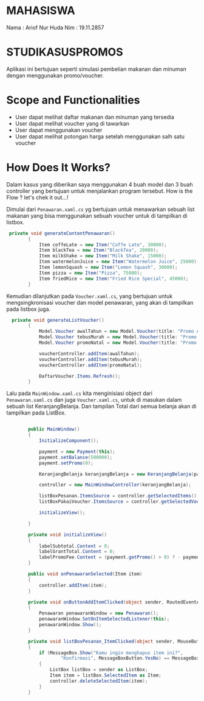 # MAHASISWA
Nama  : Ariof Nur Huda
Nim   : 19.11.2857

# STUDIKASUSPROMOS 
Aplikasi ini bertujuan seperti simulasi pembelian makanan dan minuman dengan menggunakan promo/voucher.

# Scope and Functionalities
- User dapat melihat daftar makanan dan minuman yang tersedia
- User dapat melihat voucher yang di tawarkan
- User dapat menggunakan voucher
- User dapat melihat potongan harga setelah menggunakan salh satu voucher

# How Does It Works?
Dalam kasus yang diberikan saya menggunakan 4 buah model dan 3 buah controller yang bertujuan untuk 
menjalankan program tersebut.
How is the Flow ? let's chek it out...!

Dimulai dari `Penawaran.xaml.cs` yg bertujuan untuk menawarkan sebuah list makanan yang bisa menggunakan sebuah voucher
untuk di tampilkan di listbox.
```c#
 private void generateContentPenawaran()
        {
            Item coffeLate = new Item("Coffe Late", 30000);
            Item blackTea = new Item("BlackTea", 20000);
            Item milkShake = new Item("Milk Shake", 15000);
            Item watermelonJuice = new Item("Watermelon Juice", 25000);
            Item lemonSquash = new Item("Lemon Squash", 30000);
            Item pizza = new Item("Pizza", 75000);
            Item friedRice = new Item("Fried Rice Special", 45000);
        }
```
Kemudian dilanjutkan pada `Voucher.xaml.cs`, yang bertujuan untuk mengsingkronisasi voucher dan model penawaran,
yang akan di tampilkan pada listbox juga.
```c#
  private void generateListVoucher()
        {
            Model.Voucher awalTahun = new Model.Voucher(title: "Promo Awal Tahun Diskon 25%", discInPercent: 25);
            Model.Voucher tebusMurah = new Model.Voucher(title: "Promo Tebus Murah Diskon 30% atau max. 30.000", discInPercent: 30);
            Model.Voucher promoNatal = new Model.Voucher(title: "Promo Natal Potongan 10000", disc: 10000);

            voucherController.addItem(awalTahun);
            voucherController.addItem(tebusMurah);
            voucherController.addItem(promoNatal);

            DaftarVoucher.Items.Refresh();
        }
```
Lalu pada `MainWindow.xaml.cs` kita menginisiasi object dari `Penawaran.xaml.cs` dan juga `Voucher.xaml.cs`,
untuk di masukan dalam sebuah list KeranjangBelanja. Dan tampilan Total dari semua belanja akan di tampilkan pada ListBox.
```cs

        public MainWindow()
        {
            InitializeComponent();

            payment = new Payment(this);
            payment.setBalance(500000);
            payment.setPromo(0);

            KeranjangBelanja keranjangBelanja = new KeranjangBelanja(payment, this);

            controller = new MainWindowController(keranjangBelanja);

            listBoxPesanan.ItemsSource = controller.getSelectedItems();
            listBoxPakaiVoucher.ItemsSource = controller.getSelectedVouchers();

            initializeView();

        }

        private void initializeView()
        {
            labelSubtotal.Content = 0;
            labelGrantTotal.Content = 0;
            labelPromoFee.Content = (payment.getPromo() > 0) ? - payment.getPromo() : 0;
        }

        public void onPenawaranSelected(Item item)
        {
            controller.addItem(item);
        }

        private void onButtonAddItemClicked(object sender, RoutedEventArgs e)
        {
            Penawaran penawaranWindow = new Penawaran();
            penawaranWindow.SetOnItemSelectedListener(this);
            penawaranWindow.Show();
        }

        private void listBoxPesanan_ItemClicked(object sender, MouseButtonEventArgs e)
        {
            if (MessageBox.Show("Kamu ingin menghapus item ini?",
                    "Konfirmasi", MessageBoxButton.YesNo) == MessageBoxResult.Yes)
            {
                ListBox listBox = sender as ListBox;
                Item item = listBox.SelectedItem as Item;
                controller.deleteSelectedItem(item);
            }
        }
```
